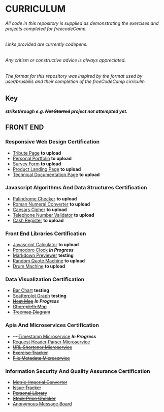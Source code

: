 # CURRICULUM

###### All code in this repository is supplied as demonstrating the exercises and projects completed for freecodeCamp.
###### Links provided are currently codepens.
###### Any critism or constructive advice is always appreciated.
###### The format for this repository was inspired by the format used by user/brusbilis and their completion of the freeCodeCamp cirriculm.

## Key

##### strikethrough e.g. ~~Not Started~~ project not attempted yet.



## FRONT END

### Responsive Web Design Certification

* [Tribute Page](https://codepen.io/EvanPlayle/pen/KGXqYx) **to upload**
* [Personal Portfolio](https://codepen.io/EvanPlayle/pen/KGXqYx) **to upload**
* [Survey Form](https://codepen.io/EvanPlayle/pen/KGXqYx) **to upload**
* [Product Landing Page](https://codepen.io/EvanPlayle/pen/KGXqYx) **to upload**
* [Technical Documentation Page](https://codepen.io/EvanPlayle/pen/KGXqYx) **to upload**

### Javascript Algorithms And Data Structures Certification 
 
* [Palindrome Checker](https://codepen.io/EvanPlayle/pen/KGXqYx) **to upload**
* [Roman Numeral Converter](https://codepen.io/EvanPlayle/pen/KGXqYx) **to upload**
* [Caesars Cipher](https://codepen.io/EvanPlayle/pen/KGXqYx) **to upload**
* [Telephone Number Validator](https://codepen.io/EvanPlayle/pen/KGXqYx) **to upload**
* [Cash Register](https://codepen.io/EvanPlayle/pen/KGXqYx) **to upload**
 
### Front End Libraries Certification 

* [Javascript Calculator](https://codepen.io/EvanPlayle/pen/KGXqYx) **to upload**
* [Pomodoro Clock](https://codepen.io/EvanPlayle/pen/KGXqYx) **_In Progress_**
* [Markdown Previewer](https://codepen.io/EvanPlayle/pen/KGXqYx) **testing**
* [Random Quote Machine](https://codepen.io/EvanPlayle/pen/KGXqYx) **to upload**
* [Drum Machine](https://codepen.io/EvanPlayle/pen/KGXqYx) **to upload**

### Data Visualization Certification 

* [Bar Chart](https://codepen.io/EvanPlayle/pen/KGXqYx) **testing**
* [Scatterplot Graph](https://codepen.io/EvanPlayle/pen/KGXqYx) **testing**
* ~~[Heat Map](https://codepen.io/EvanPlayle/pen/KGXqYx)~~ **_In Progress_**
* ~~[Choropleth Map](https://codepen.io/EvanPlayle/pen/KGXqYx)~~
* ~~[Treemap Diagram](hhttps://codepen.io/EvanPlayle/pen/KGXqYx)~~

### Apis And Microservices Certification

* ~~[Timestamp Microservice](https://codepen.io/EvanPlayle/pen/KGXqYx) **_In Progress_**
* ~~[Request Header Parser Microservice](https://codepen.io/EvanPlayle/pen/KGXqYx)~~
* ~~[URL Shortener Microservice](https://codepen.io/EvanPlayle/pen/KGXqYx)~~
* ~~[Exercise Tracker](https://codepen.io/EvanPlayle/pen/KGXqYx)~~
* ~~[File Metadata Microservice](https://codepen.io/EvanPlayle/pen/KGXqYx)~~

### Information Security And Quality Assurance Certification 

* ~~[Metric-Imperial Converter](https://codepen.io/EvanPlayle/pen/KGXqYx)~~
* ~~[Issue Tracker](https://codepen.io/EvanPlayle/pen/KGXqYx)~~
* ~~[Personal Library](https://codepen.io/EvanPlayle/pen/KGXqYx)~~
* ~~[Stock Price Checker](https://codepen.io/EvanPlayle/pen/KGXqYx)~~
* ~~[Anonymous Message Board](https://codepen.io/EvanPlayle/pen/KGXqYx)~~


